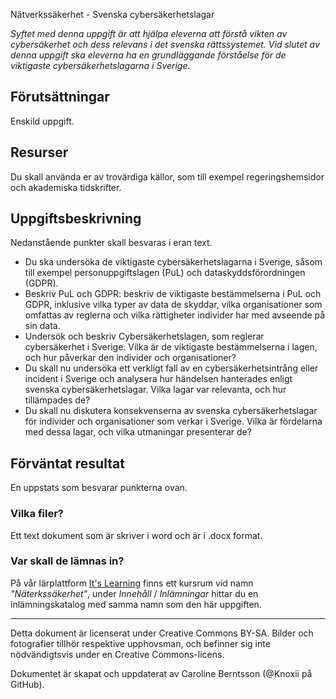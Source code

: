 Nätverkssäkerhet - Svenska cybersäkerhetslagar

_Syftet med denna uppgift är att hjälpa eleverna att förstå vikten av cybersäkerhet och dess relevans i det svenska rättssystemet._ 
_Vid slutet av denna uppgift ska eleverna ha en grundläggande förståelse för de viktigaste cybersäkerhetslagarna i Sverige._

## Förutsättningar

Enskild uppgift.

## Resurser

Du skall använda er av trovärdiga källor, som till exempel regeringshemsidor och akademiska tidskrifter.

## Uppgiftsbeskrivning

Nedanstående punkter skall besvaras i eran text.

- Du ska undersöka de viktigaste cybersäkerhetslagarna i Sverige, såsom till exempel personuppgiftslagen (PuL) och dataskyddsförordningen (GDPR). 
- Beskriv PuL och GDPR: beskriv de viktigaste bestämmelserna i PuL och GDPR, inklusive vilka typer av data de skyddar, vilka organisationer som omfattas av reglerna och vilka rättigheter individer har med avseende på sin data. 
- Undersök och beskriv Cybersäkerhetslagen, som reglerar cybersäkerhet i Sverige. Vilka är de viktigaste bestämmelserna i lagen, och hur påverkar den individer och organisationer?
- Du skall nu undersöka ett verkligt fall av en cybersäkerhetsintrång eller incident i Sverige och analysera hur händelsen hanterades enligt svenska cybersäkerhetslagar. Vilka lagar var relevanta, och hur tillämpades de?
- Du skall nu diskutera konsekvenserna av svenska cybersäkerhetslagar för individer och organisationer som verkar i Sverige. Vilka är fördelarna med dessa lagar, och vilka utmaningar presenterar de?


## Förväntat resultat

En uppstats som besvarar punkterna ovan.

### Vilka filer?     

Ett text dokument som är skriver i word och är i .docx format.

### Var skall de lämnas in?

På vår lärplattform [It's Learning](https://stenungsund.itslearning.com/) finns ett kursrum vid namn _"Näterkssäkerhet"_, under _Innehåll_ / _Inlämningar_ hittar du en inlämningskatalog med samma namn som den här uppgiften.

---

Detta dokument är licenserat under Creative Commons BY-SA. Bilder och fotografier tillhör respektive upphovsman, och befinner sig inte nödvändigtsvis under en Creative Commons-licens.

Dokumentet är skapat och uppdaterat av Caroline Berntsson (@Knoxii på GitHub).
